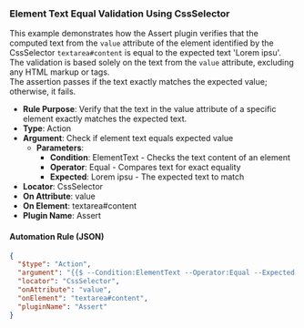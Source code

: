 ### Element Text Equal Validation Using CssSelector

This example demonstrates how the Assert plugin verifies that the computed text from the `value` attribute of the element identified by the CssSelector `textarea#content` is equal to the expected text 'Lorem ipsu'.  
The validation is based solely on the text from the `value` attribute, excluding any HTML markup or tags.  
The assertion passes if the text exactly matches the expected value; otherwise, it fails.

- **Rule Purpose**: Verify that the text in the value attribute of a specific element exactly matches the expected text.  
- **Type**: Action  
- **Argument**: Check if element text equals expected value  
  - **Parameters**:  
    - **Condition**: ElementText - Checks the text content of an element  
    - **Operator**: Equal - Compares text for exact equality  
    - **Expected**: Lorem ipsu - The expected text to match  
- **Locator**: CssSelector  
- **On Attribute**: value  
- **On Element**: textarea#content  
- **Plugin Name**: Assert  

#### Automation Rule (JSON)

```json
{
  "$type": "Action",
  "argument": "{{$ --Condition:ElementText --Operator:Equal --Expected:Lorem ipsu}}",
  "locator": "CssSelector",
  "onAttribute": "value",
  "onElement": "textarea#content",
  "pluginName": "Assert"
}
```
